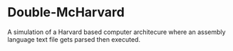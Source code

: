 # Double-McHarvard
A simulation of a Harvard based computer architecure where an assembly language text file gets parsed then executed.
